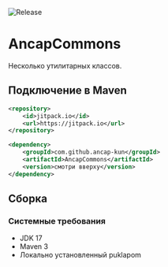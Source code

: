 ![Release](https://jitpack.io/v/ancap-kun/AncapCommons.svg?style=flat-square)
# AncapCommons

Несколько утилитарных классов.

## Подключение в Maven

```xml
<repository>
    <id>jitpack.io</id>
    <url>https://jitpack.io</url>
</repository>

<dependency>
    <groupId>com.github.ancap-kun</groupId>
    <artifactId>AncapCommons</artifactId>
    <version>смотри вверху</version>
</dependency>
```

## Сборка
### Системные требования

- JDK 17
- Maven 3
- Локально установленный puklapom